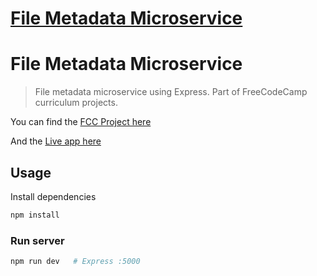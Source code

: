 # [File Metadata Microservice](https://www.freecodecamp.org/learn/apis-and-microservices/apis-and-microservices-projects/file-metadata-microservice)

# File Metadata Microservice

> File metadata microservice using Express. Part of FreeCodeCamp curriculum
> projects.

You can find the
[FCC Project here](https://www.freecodecamp.org/learn/apis-and-microservices/apis-and-microservices-projects/file-metadata-microservice)

And the [Live app here](https://fcc-file-metadata-hernando.herokuapp.com/)

## Usage

Install dependencies

```bash
npm install
```

### Run server

```bash
npm run dev   # Express :5000
```
